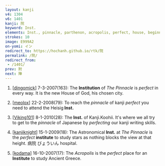 ```yaml
---
layout: kanji
v4: 1304
v6: 1401
kanji: 院
keyword: Inst.
elements: Inst., pinnacle, parthenon, acropolis, perfect, house, beginnings, two, human legs
strokes: 10
image: E999A2
on-yomi: イン
redirect_to: https://hochanh.github.io/rtk/院
permalink: /院/
redirect_from:
 - /1401/
prev: 附
next: 陣
---
```


1) [<a href="http://kanji.koohii.com/profile/dingomick">dingomick</a>] 7-3-2007(163): The <strong>Institution</strong> of <em>The Pinnacle</em> is <em>perfect</em> in every way. It is the new House of God, his chosen city.

2) [<a href="http://kanji.koohii.com/profile/meolox">meolox</a>] 22-2-2008(79): To reach the <em>pinnacle</em> of kanji <em>perfect</em> you need to attend the Heisig<strong> Inst.</strong>

3) [<a href="http://kanji.koohii.com/profile/Viking101">Viking101</a>] 8-1-2010(28): The<strong> Inst.</strong> of Kanji.Koohii. It&#039;s where we all try to get to the <em>pinnacle</em> of Japanese by <em>perfecting</em> our kanji writing skills.

4) [<a href="http://kanji.koohii.com/profile/kanjiknight">kanjiknight</a>] 15-1-2009(18): The Astronomical<strong> Inst.</strong> at <em>The Pinnacle</em> is the <em>perfect</em> <strong>institute</strong> to study stars as nothing blocks the view at that height. 病院 びょういん hospital.

5) [<a href="http://kanji.koohii.com/profile/kodama">kodama</a>] 16-10-2007(17): The <em>Acropolis</em> is the <em>perfect</em> place for an <strong>Institute</strong> to study Ancient Greece.

